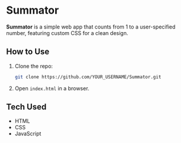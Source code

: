 # Summator

**Summator** is a simple web app that counts from 1 to a user-specified number, featuring custom CSS for a clean design.

## How to Use

1. Clone the repo:
   ```bash
   git clone https://github.com/YOUR_USERNAME/Summator.git
   ```
2. Open `index.html` in a browser.

## Tech Used

- HTML
- CSS
- JavaScript
